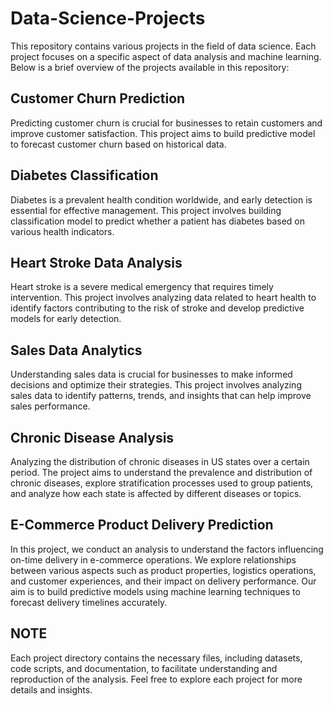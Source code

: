 # Data-Science-Projects

This repository contains various projects in the field of data science. Each project focuses on a specific aspect of data analysis and machine learning. Below is a brief overview of the projects available in this repository:

## Customer Churn Prediction
Predicting customer churn is crucial for businesses to retain customers and improve customer satisfaction. This project aims to build predictive model to forecast customer churn based on historical data.

## Diabetes Classification
Diabetes is a prevalent health condition worldwide, and early detection is essential for effective management. This project involves building classification model to predict whether a patient has diabetes based on various health indicators.

## Heart Stroke Data Analysis
Heart stroke is a severe medical emergency that requires timely intervention. This project involves analyzing data related to heart health to identify factors contributing to the risk of stroke and develop predictive models for early detection.

## Sales Data Analytics
Understanding sales data is crucial for businesses to make informed decisions and optimize their strategies. This project involves analyzing sales data to identify patterns, trends, and insights that can help improve sales performance.

## Chronic Disease Analysis
Analyzing the distribution of chronic diseases in US states over a certain period. The project aims to understand the prevalence and distribution of chronic diseases, explore stratification processes used to group patients, and analyze how each state is affected by different diseases or topics.

## E-Commerce Product Delivery Prediction
In this project, we conduct an analysis to understand the factors influencing on-time delivery in e-commerce operations. We explore relationships between various aspects such as product properties, logistics operations, and customer experiences, and their impact on delivery performance. Our aim is to build predictive models using machine learning techniques to forecast delivery timelines accurately.

## NOTE
Each project directory contains the necessary files, including datasets, code scripts, and documentation, to facilitate understanding and reproduction of the analysis. Feel free to explore each project for more details and insights.


